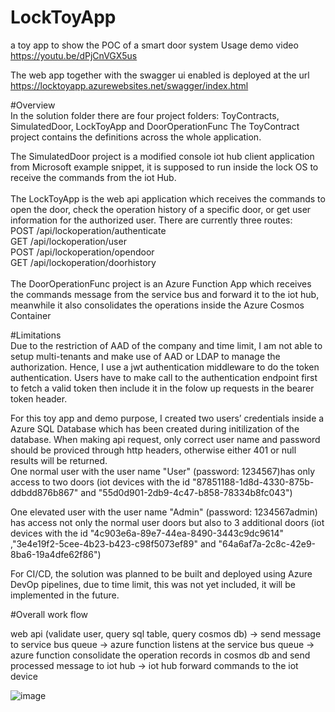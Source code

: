 # LockToyApp
a toy app to show the POC of a smart door system 
Usage demo video https://youtu.be/dPjCnVGX5us

The web app together with the swagger ui enabled is deployed at the url https://locktoyapp.azurewebsites.net/swagger/index.html


#Overview <br/>
In the solution folder there are four project folders: ToyContracts, SimulatedDoor, LockToyApp and DoorOperationFunc The ToyContract project contains the definitions across the whole application.

The SimulatedDoor project is a modified console iot hub client application from Microsoft example snippet, it is supposed to run inside the lock OS to receive the commands from the iot Hub. <br/>
<br/>
The LockToyApp is the web api application which receives the commands to open the door, check the operation history of a specific door, or get user information for the authorized user. There are currently three routes: <br/>
POST /api/lockoperation/authenticate <br/>
GET /api/lockoperation/user <br/>
POST /api/lockoperation/opendoor <br/>
GET /api/lockoperation/doorhistory
<br/>
<br/>
The DoorOperationFunc project is an Azure Function App which receives the commands message from the service bus and forward it to the iot hub, meanwhile it also consolidates the operations inside the Azure Cosmos Container

#Limitations <br/>
Due to the restriction of AAD of the company and time limit,  I am not able to setup multi-tenants and make use of AAD or LDAP to manage the authorization. Hence, I use a jwt authentication middleware to do the token authentication. Users have to make call to the authentication endpoint first to fetch a valid token then include it in the folow up requests in the bearer token header. 

For this toy app and demo purpose, I created two users’ credentials inside a Azure SQL Database which has been created during initilization of the database. When making api request, only correct user name and password should be proviced through http headers, otherwise either 401 or null results will be returned.  <br/> 
One normal user with the user name "User" (password: 1234567)has only access to two doors (iot devices with the id "87851188-1d8d-4330-875b-ddbdd876b867" and "55d0d901-2db9-4c47-b858-78334b8fc043") <br>

One elevated user with the user name "Admin" (password: 1234567admin) has access not only the normal user doors but also to 3 additional doors (iot devices with the id "4c903e6a-89e7-44ea-8490-3443c9dc9614" ,"3e4e19f2-5cee-4b23-b423-c98f5073ef89" and "64a6af7a-2c8c-42e9-8ba6-19a4dfe62f86") 

For CI/CD, the solution was planned to be built and deployed using Azure DevOp pipelines, due to time limit, this was not yet included, it will be implemented in the future. 

#Overall work flow <br/>

web api (validate user, query sql table, query cosmos db) &rarr; send message to service bus queue &rarr; azure function listens at the service bus queue &rarr; azure function consolidate the operation records in cosmos db and send processed message to iot hub &rarr; iot hub forward commands to the iot device

![image](https://user-images.githubusercontent.com/3876170/205245434-50ee5393-93f6-46c9-b27f-e334dc0334d1.png)
